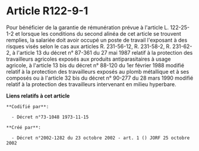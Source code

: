# Article R122-9-1

Pour bénéficier de la garantie de rémunération prévue à l'article L. 122-25-1-2 et lorsque les conditions du second alinéa de
cet article se trouvent remplies, la salariée doit avoir occupé un poste de travail l'exposant à des risques visés selon le
cas aux articles R. 231-56-12, R. 231-58-2, R. 231-62-2, à l'article 13 du décret n° 87-361 du 27 mai 1987 relatif à la
protection des travailleurs agricoles exposés aux produits antiparasitaires à usage agricole, à l'article 13 bis du décret n°
88-120 du 1er février 1988 modifié relatif à la protection des travailleurs exposés au plomb métallique et à ses composés ou
à l'article 32 bis du décret n° 90-277 du 28 mars 1990 modifié relatif à la protection des travailleurs intervenant en milieu
hyperbare.

**Liens relatifs à cet article**

	**Codifié par**:

	  - Décret n°73-1048 1973-11-15

	**Créé par**:

	  - Décret n°2002-1282 du 23 octobre 2002 - art. 1 () JORF 25 octobre 2002
